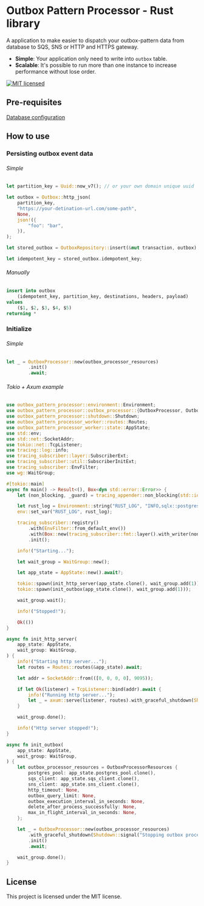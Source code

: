 # Outbox Pattern Processor - Rust library

A application to make easier to dispatch your outbox-pattern data from database to SQS, SNS or HTTP and HTTPS gateway.

* **Simple**: Your application only need to write into `outbox` table.
* **Scalable**: It's possible to run more than one instance to increase performance without lose order.

[![MIT licensed][mit-badge]][mit-url]

[mit-badge]: https://img.shields.io/badge/license-MIT-blue.svg
[mit-url]: https://github.com/deroldo/outbox-pattern-processor/blob/main/LICENSE

## Pre-requisites

[Database configuration](../database/README.md)

## How to use

### Persisting outbox event data

###### Simple
```rust
let partition_key = Uuid::now_v7(); // or your own domain unique uuid

let outbox = Outbox::http_json(
    partition_key, 
    "https://your-detination-url.com/some-path",
    None,
    json!({
        "foo": "bar",
    }),
);

let stored_outbox = OutboxRepository::insert(&mut transaction, outbox).await?;

let idempotent_key = stored_outbox.idempotent_key;
```

###### Manually
```sql
insert into outbox
    (idempotent_key, partition_key, destinations, headers, payload)
values
    ($1, $2, $3, $4, $5)
returning *
```



### Initialize

###### Simple
```rust
let _ = OutboxProcessor::new(outbox_processor_resources)
        .init()
        .await;
```

###### Tokio + Axum example

```rust
use outbox_pattern_processor::environment::Environment;
use outbox_pattern_processor::outbox_processor::{OutboxProcessor, OutboxProcessorResources};
use outbox_pattern_processor::shutdown::Shutdown;
use outbox_pattern_processor_worker::routes::Routes;
use outbox_pattern_processor_worker::state::AppState;
use std::env;
use std::net::SocketAddr;
use tokio::net::TcpListener;
use tracing::log::info;
use tracing_subscriber::layer::SubscriberExt;
use tracing_subscriber::util::SubscriberInitExt;
use tracing_subscriber::EnvFilter;
use wg::WaitGroup;

#[tokio::main]
async fn main() -> Result<(), Box<dyn std::error::Error>> {
    let (non_blocking, _guard) = tracing_appender::non_blocking(std::io::stdout());

    let rust_log = Environment::string("RUST_LOG", "INFO,sqlx::postgres::notice=WARN,sqlx::query=WARN");
    env::set_var("RUST_LOG", rust_log);

    tracing_subscriber::registry()
        .with(EnvFilter::from_default_env())
        .with(Box::new(tracing_subscriber::fmt::layer().with_writer(non_blocking)))
        .init();

    info!("Starting...");

    let wait_group = WaitGroup::new();

    let app_state = AppState::new().await?;

    tokio::spawn(init_http_server(app_state.clone(), wait_group.add(1)));
    tokio::spawn(init_outbox(app_state.clone(), wait_group.add(1)));

    wait_group.wait();

    info!("Stopped!");

    Ok(())
}

async fn init_http_server(
    app_state: AppState,
    wait_group: WaitGroup,
) {
    info!("Starting http server...");
    let routes = Routes::routes(&app_state).await;

    let addr = SocketAddr::from(([0, 0, 0, 0], 9095));

    if let Ok(listener) = TcpListener::bind(addr).await {
        info!("Running http server...");
        let _ = axum::serve(listener, routes).with_graceful_shutdown(Shutdown::signal("Stopping http server...")).await;
    }

    wait_group.done();

    info!("Http server stopped!");
}

async fn init_outbox(
    app_state: AppState,
    wait_group: WaitGroup,
) {
    let outbox_processor_resources = OutboxProcessorResources {
        postgres_pool: app_state.postgres_pool.clone(),
        sqs_client: app_state.sqs_client.clone(),
        sns_client: app_state.sns_client.clone(),
        http_timeout: None,
        outbox_query_limit: None,
        outbox_execution_interval_in_seconds: None,
        delete_after_process_successfully: None,
        max_in_flight_interval_in_seconds: None,
    };

    let _ = OutboxProcessor::new(outbox_processor_resources)
        .with_graceful_shutdown(Shutdown::signal("Stopping outbox processor..."))
        .init()
        .await;

    wait_group.done();
}

```

## License
This project is licensed under the MIT license.